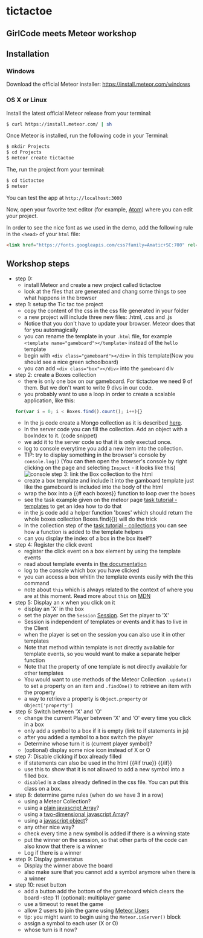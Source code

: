 # tictactoe
## GirlCode meets Meteor workshop

## Installation
### Windows
Download the official Meteor installer: https://install.meteor.com/windows

### OS X or Linux
Install the latest official Meteor release from your terminal:
``` sh
$ curl https://install.meteor.com/ | sh
```

Once Meteor is installed, run the following code in your Terminal:
```sh
$ mkdir Projects
$ cd Projects
$ meteor create tictactoe
```

The, run the project from your terminal:
``` sh
$ cd tictactoe
$ meteor
```

You can test the app at `http://localhost:3000`

Now, open your favorite text editor (for example, [Atom](https://atom.io/)) where you can edit your project.

In order to see the nice font as we used in the demo, add the following rule in the `<head>` of your `html` file:
```html
<link href="https://fonts.googleapis.com/css?family=Amatic+SC:700" rel="stylesheet" type="text/css">
```

## Workshop steps
- step 0:
  - install Meteor and create a new project called tictactoe
  - look at the files that are generated and chang some things to see what happens in the browser
- step 1: setup the Tic tac toe project
  - copy the content of the css in the css file generated in your folder
  - a new project will include three new files: <project-name>.html, <project-name>.css and <project-name>.js
  - Notice that you don't have to update your browser. Meteor does that for you automagically
  - you can rename the template in your `.html` file, for example `<template name="gameboard"></template>` instead of the `hello` template
  - begin with `<div class="gameboard"></div>` in this template(Now you should see a nice green schoolboard)
  - you can add `<div class="box"></div>` into the `gameboard` div
- step 2: create a Boxes collection
  - there is only one box on our gameboard. For tictactoe we need 9 of them. But we don't want to write 9 divs in our code.
  - you probably want to use a loop in order to create a scalable application, like this:
  ```javascript
  for(var i = 0; i < Boxes.find().count(); i++){}
    ```
  - In the js code create a Mongo collection as it is described [here](http://docs.meteor.com/#/full/mongo_collection).
  - In the server code you can fill the collection. Add an object with a boxIndex to it. (code snippet)
  - we add it to the server code so that it is only exectud once.
  - log to console everytime you add a new item into the collection.
  - TIP: try to display something in the browser's console by `console.log()` (You can then open the browser's console by right clicking on the page and selecting `Inspect` - it looks like this) ![console](https://developer.chrome.com/devtools/docs/console-files/log-element.png)
step 3: link the Box collection to the html
  - create a box template and include it into the gamboard template just like the gameboard is included into the body of the html
  - wrap the box into a {{# each boxes}} function to loop over the boxes
  - see the task example given on the meteor page [task tutorial - templates](https://www.meteor.com/tutorials/blaze/templates) to get an idea how to do that
  - in the js code add a helper function 'boxes' which should return the whole boxes collection Boxes.find({}) will do the trick
  - In the collection step of the [task tutorial - collections](https://www.meteor.com/tutorials/blaze/collections) you can see how a function is added to the template helpers
  - can you display the index of a box in the box itself?
- step 4: Register the click event
  - register the click event on a box element by using the template events
  - read about template events in [the documentation](http://docs.meteor.com/#/full/template_events)
  - log to the console which box you have clicked
  - you can access a box whitin the template events easily with the this command
  - note about `this` which is always related to the context of where you are at this moment. Read more about `this` on [MDN](https://developer.mozilla.org/en-US/docs/Web/JavaScript/Reference/Operators/this)
- step 5: Display an x when you click on it
  - display an 'X' in the box
  - set the player on the `Session` [Session](http://docs.meteor.com/#/full/session). Set the player to 'X'
  - Session is independent of templates or events and it has to live in the Client
  - when the player is set on the session you can also use it in other templates
  - Note that method within template is not directly available for template events, so you would want to make a separate helper function
  - Note that the property of one template is not directly available for other templates
  - You would want to use methods of the Meteor Collection `.update()` to set a property on an item and `.findOne()` to retrieve an item with the property
  - a way to retrieve a property is `Object.property` or `Object['property']`
- step 6: Switch between 'X' and 'O'
  - change the current Player between 'X' and 'O' every time you click in a box
  - only add a symbol to a box if it is empty (link to if statements in js)
  - after you added a symbol to a box switch the player
  - Determine whose turn it is (current player symbol)?
  - (optional) display some nice icon instead of X or O
- step 7: Disable clicking if box already filled
  - if statements can also be used in the html {{#if true}} {{/if}}
  - use this to show that it is not allowed to add a new symbol into a filled box.
  - `disabled` is a class already defined in the css file. You can put this class on a box.  
- step 8: determine game rules (when do we have 3 in a row)
  - using a Meteor Collection?
  - using a [plain javascript Array](https://developer.mozilla.org/en-US/docs/Web/JavaScript/Reference/Global_Objects/Array)?
  - using a [two-dimensional javascript Array](http://stackoverflow.com/questions/966225/how-can-i-create-a-two-dimensional-array-in-javascript)?
  - using a [javascript object](https://developer.mozilla.org/en-US/docs/Web/JavaScript/Reference/Operators/Object_initializer)?
  - any other nice way?
  - check every time a new symbol is added if there is a winning state
  - put the winner on the session, so that other parts of the code can also know that there is a winner
  - Log if there is a winner
- step 9: Display gamestatus
  - Display the winner above the board
  - also make sure that you cannot add a symbol anymore when there is a winner
- step 10: reset button
  - add a button add the bottom of the gameboard which clears the board
-step 11 (optional): multiplayer game
  - use a timeout to reset the game
  - allow 2 users to join the game using [Meteor Users](http://docs.meteor.com/#/full/meteor_user)
  - tip: you might want to begin using the `Meteor.isServer()` block
  - assign a symbol to each user (X or O)
  - whose turn is it now?
